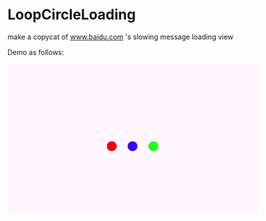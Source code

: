 # LoopCircleLoading
make a copycat of www.baidu.com 's slowing message loading view

Demo as follows:


![image](https://github.com/JayveeDu/LoopCircleLoading/blob/master/LoopCircleLoading/resources/demo.gif)